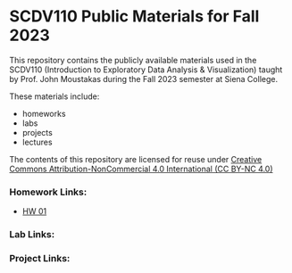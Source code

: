 # SCDV110 Public Materials for Fall 2023

This repository contains the publicly available materials used in the SCDV110
(Introduction to Exploratory Data Analysis & Visualization) taught by Prof. John
Moustakas during the Fall 2023 semester at Siena College.

These materials include:
- homeworks
- labs
- projects
- lectures

The contents of this repository are licensed for reuse under [Creative Commons
Attribution-NonCommercial 4.0 International (CC BY-NC
4.0)](http://creativecommons.org/licenses/by-nc/4.0/)

### Homework Links:
- [HW 01](https://github.com/scdv110/fall2023-students/blob/main/hw/hw01/hw01.ipynb)

### Lab Links:


### Project Links:

